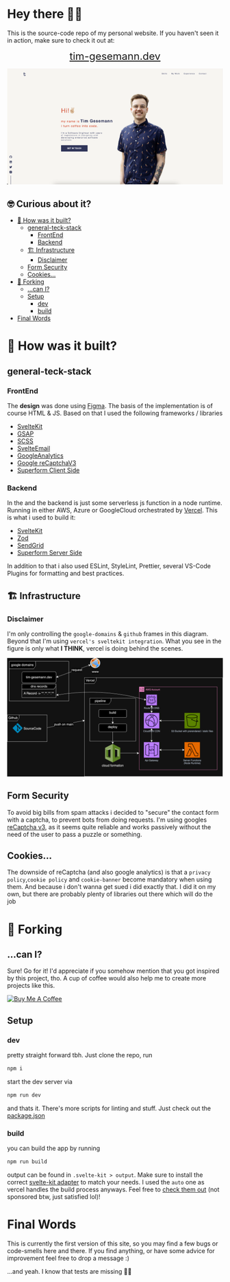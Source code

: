 # Hey there 👋🏼

This is the source-code repo of my personal website. If you haven't seen it in action, make sure to check it out at:

<div align="center">
  <a href="https://tim-gesemann.dev" style="font-size: 24px;">tim-gesemann.dev</a>
</div>

![landing-page-screenshot](readme-assets/landing-page.png)

## 🤓 Curious about it?

- [🤔 How was it built?](#-how-was-it-built)
  - [general-teck-stack](#general-teck-stack)
    - [FrontEnd](#frontend)
    - [Backend](#backend)
  - [🏗️ Infrastructure](#️-infrastructure)
    - [Disclaimer](#disclaimer)
  - [Form Security](#form-security)
  - [Cookies...](#cookies)
- [🍴 Forking](#-forking)
  - [...can I?](#can-i)
  - [Setup](#setup)
    - [dev](#dev)
    - [build](#build)
- [Final Words](#final-words)

# 🤔 How was it built?

## general-teck-stack

### FrontEnd

The <strong>design</strong> was done using [Figma](https://www.figma.com/).
The basis of the implementation is of course HTML & JS. Based on that I used the following frameworks / libraries

- [SvelteKit](https://kit.svelte.dev/)
- [GSAP](https://gsap.com/)
- [SCSS](https://sass-lang.com/)
- [SvelteEmail](https://github.com/carstenlebek/svelte-email)
- [GoogleAnalytics](https://analytics.google.com)
- [Google reCaptchaV3](https://developers.google.com/recaptcha/docs/v3)
- [Superform Client Side](https://superforms.rocks/)

### Backend

In the and the backend is just some serverless js function in a node runtime. Running in either AWS, Azure or GoogleCloud orchestrated by [Vercel](https://vercel.com/). This is what i used to build it:

- [SvelteKit](https://kit.svelte.dev/)
- [Zod](https://zod.dev/)
- [SendGrid](https://app.sendgrid.com/)
- [Superform Server Side](https://superforms.rocks/)

In addition to that i also used ESLint, StyleLint, Prettier, several VS-Code Plugins for formatting and best practices.

## 🏗️ Infrastructure

### Disclaimer

I'm only controlling the `google-domains` & `github` frames in this diagram. Beyond that I'm using `vercel's sveltekit integration`. What you see in the figure is only what <strong>I THINK</strong>, vercel is doing behind the scenes.

![infrastrucutre-diagram](./readme-assets/personal-website.drawio.png)

## Form Security

To avoid big bills from spam attacks i decided to "secure" the contact form with a captcha, to prevent bots from doing requests. I'm using googles [reCaptcha v3](https://developers.google.com/recaptcha/docs/v3), as it seems quite reliable and works passively without the need of the user to pass a puzzle or something.

## Cookies...

The downside of reCaptcha (and also google analytics) is that a `privacy policy`,`cookie policy` and `cookie-banner` become mandatory when using them. And because i don't wanna get sued i did exactly that. I did it on my own, but there are probably plenty of libraries out there which will do the job

# 🍴 Forking

## ...can I?

Sure! Go for it! I'd appreciate if you somehow mention that you got inspired by this project, tho.
A cup of coffee would also help me to create more projects like this.

<a href="https://www.buymeacoffee.com/timges" target="_blank"><img src="https://cdn.buymeacoffee.com/buttons/v2/default-yellow.png" alt="Buy Me A Coffee" style="height: 60px !important;width: 217px !important;" ></a>

## Setup

### dev

pretty straight forward tbh. Just clone the repo, run

```sh
npm i
```

start the dev server via

```sh
npm run dev
```

and thats it. There's more scripts for linting and stuff. Just check out the [package.json](package.json)

### build

you can build the app by running

```sh
npm run build
```

output can be found in `.svelte-kit > output`. Make sure to install the correct [svelte-kit adapter](https://kit.svelte.dev/docs/adapters) to match your needs. I used the `auto` one as vercel handles the build process anyways. Feel free to [check them out](https://vercel.com/home) (not sponsored btw, just satisfied lol)!

# Final Words

This is currently the first version of this site, so you may find a few bugs or code-smells here and there. If you find anything, or have some advice for improvement feel free to drop a message :)

...and yeah. I know that tests are missing 😵‍💫
